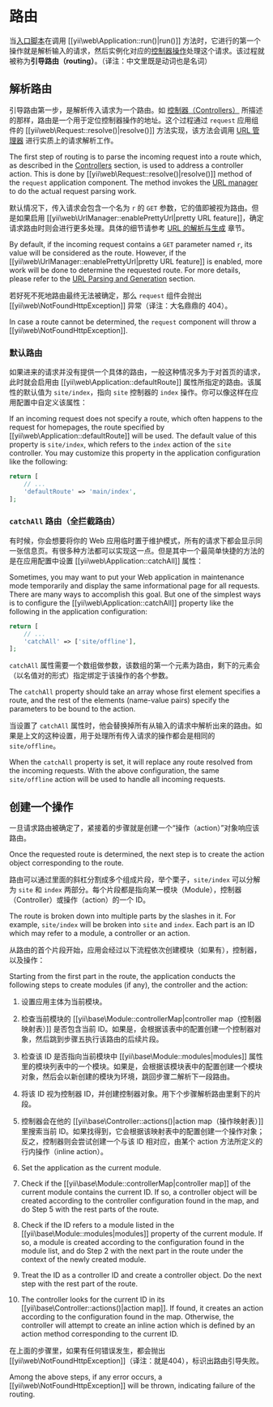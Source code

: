 路由
=======

当[入口脚本](structure-entry-scripts.md)在调用 [[yii\web\Application::run()|run()]] 
方法时，它进行的第一个操作就是解析输入的请求，然后实例化对应的[控制器操作](structure-controllers.md)处理这个请求。该过程就被称为**引导路由（routing）**。（译注：中文里既是动词也是名词）


## 解析路由 <a name="resolving-route"></a>

引导路由第一步，是解析传入请求为一个路由。如 [控制器（Controllers）](structure-controllers.md#routes)
所描述的那样，路由是一个用于定位控制器操作的地址。这个过程通过 `request` 应用组件的 [[yii\web\Request::resolve()|resolve()]] 
方法实现，该方法会调用 [URL 管理器](runtime-url-handling.md) 进行实质上的请求解析工作。
 
The first step of routing is to parse the incoming request into a route which, as described in
the [Controllers](structure-controllers.md#routes) section, is used to address a controller action.
This is done by [[yii\web\Request::resolve()|resolve()]] method of the `request` application component.
The method invokes the [URL manager](runtime-url-handling.md) to do the actual request parsing work.

默认情况下，传入请求会包含一个名为 `r` 的 `GET` 参数，它的值即被视为路由。但是如果启用
[[yii\web\UrlManager::enablePrettyUrl|pretty URL feature]]，确定请求路由时则会进行更多处理。具体的细节请参考
[URL 的解析与生成](runtime-url-handling.md) 章节。

By default, if the incoming request contains a `GET` parameter named `r`, its value will be considered
as the route. However, if the [[yii\web\UrlManager::enablePrettyUrl|pretty URL feature]] is enabled,
more work will be done to determine the requested route. For more details, please refer to
the [URL Parsing and Generation](runtime-url-handling.md) section.

若好死不死地路由最终无法被确定，那么 `request` 组件会抛出 [[yii\web\NotFoundHttpException]] 异常（译注：大名鼎鼎的 404）。

In case a route cannot be determined, the `request` component will throw a [[yii\web\NotFoundHttpException]].


### 默认路由 <a name="default-route"></a>

如果进来的请求并没有提供一个具体的路由，一般这种情况多为于对首页的请求，此时就会启用由
[[yii\web\Application::defaultRoute]] 属性所指定的路由。该属性的默认值为 `site/index`，指向 `site` 控制器的 `index`
操作。你可以像这样在应用配置中自定义该属性：

If an incoming request does not specify a route, which often happens to the request for homepages,
the route specified by [[yii\web\Application::defaultRoute]] will be used. The default value of this property
is `site/index`, which refers to the `index` action of the `site` controller. You may customize this property
in the application configuration like the following:

```php
return [
    // ...
    'defaultRoute' => 'main/index',
];
```


### `catchAll` 路由（全拦截路由） <a name="catchall-route"></a>

有时候，你会想要将你的 Web 应用临时置于维护模式，所有的请求下都会显示同一张信息页。有很多种方法都可以实现这一点。但是其中一个最简单快捷的方法的是在应用配置中设置
[[yii\web\Application::catchAll]] 属性：

Sometimes, you may want to put your Web application in maintenance mode temporarily and display the same
informational page for all requests. There are many ways to accomplish this goal. But one of the simplest
ways is to configure the [[yii\web\Application::catchAll]] property like the following in the application configuration:

```php
return [
    // ...
    'catchAll' => ['site/offline'],
];
```

`catchAll` 属性需要一个数组做参数，该数组的第一个元素为路由，剩下的元素会（以名值对的形式）指定绑定于该操作的各个参数。

The `catchAll` property should take an array whose first element specifies a route, and
the rest of the elements (name-value pairs) specify the parameters to be bound to the action.

当设置了 `catchAll` 属性时，他会替换掉所有从输入的请求中解析出来的路由。如果是上文的这种设置，用于处理所有传入请求的操作都会是相同的 `site/offline`。

When the `catchAll` property is set, it will replace any route resolved from the incoming requests.
With the above configuration, the same `site/offline` action will be used to handle all incoming requests.


## 创建一个操作 <a name="creating-action"></a>

一旦请求路由被确定了，紧接着的步骤就是创建一个“操作（action）”对象响应该路由。

Once the requested route is determined, the next step is to create the action object corresponding to the route.

路由可以通过里面的斜杠分割成多个组成片段，举个栗子，`site/index` 可以分解为 `site` 和 `index`
两部分。每个片段都是指向某一模块（Module），控制器（Controller）或操作（action）的一个 ID。

The route is broken down into multiple parts by the slashes in it. For example, `site/index` will be
broken into `site` and `index`. Each part is an ID which may refer to a module, a controller or an action.

从路由的首个片段开始，应用会经过以下流程依次创建模块（如果有），控制器，以及操作：

Starting from the first part in the route, the application conducts the following steps to create modules (if any),
the controller and the action:

1. 设置应用主体为当前模块。
2. 检查当前模块的 [[yii\base\Module::controllerMap|controller map（控制器映射表）]] 是否包含当前 ID。如果是，会根据该表中的配置创建一个控制器对象，然后跳到步骤五执行该路由的后续片段。
3. 检查该 ID 是否指向当前模块中 [[yii\base\Module::modules|modules]] 属性里的模块列表中的一个模块。如果是，会根据该模块表中的配置创建一个模块对象，然后会以新创建的模块为环境，跳回步骤二解析下一段路由。
4. 将该 ID 视为控制器 ID，并创建控制器对象。用下个步骤解析路由里剩下的片段。
5. 控制器会在他的 [[yii\base\Controller::actions()|action map（操作映射表）]]里搜索当前 ID。如果找得到，它会根据该映射表中的配置创建一个操作对象；反之，控制器则会尝试创建一个与该 ID 
   相对应，由某个 action 方法所定义的行内操作（inline action）。
   
1. Set the application as the current module.
2. Check if the [[yii\base\Module::controllerMap|controller map]] of the current module contains the current ID.
   If so, a controller object will be created according to the controller configuration found in the map,
   and do Step 5 with the rest parts of the route.
3. Check if the ID refers to a module listed in the [[yii\base\Module::modules|modules]] property of
   the current module. If so, a module is created according to the configuration found in the module list,
   and do Step 2 with the next part in the route under the context of the newly created module.
4. Treat the ID as a controller ID and create a controller object. Do the next step with the rest part of
   the route.
5. The controller looks for the current ID in its [[yii\base\Controller::actions()|action map]]. If found,
   it creates an action according to the configuration found in the map. Otherwise, the controller will
   attempt to create an inline action which is defined by an action method corresponding to the current ID.

在上面的步骤里，如果有任何错误发生，都会抛出 [[yii\web\NotFoundHttpException]]（译注：就是404），标识出路由引导失败。

Among the above steps, if any error occurs, a [[yii\web\NotFoundHttpException]] will be thrown, indicating
failure of the routing.
